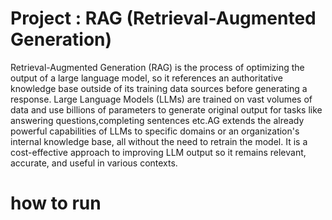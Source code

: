 # Project : RAG (Retrieval-Augmented Generation)
Retrieval-Augmented Generation (RAG) is the process of optimizing the output of a large language model, so it references an authoritative knowledge 
base outside of its training data sources before generating a response. Large Language Models (LLMs) are trained on vast volumes of data and use billions 
of parameters to generate original output for tasks like answering questions,completing sentences etc.AG extends the already powerful capabilities of LLMs 
to specific domains or an organization's internal knowledge base, all without the need to retrain the model. It is a cost-effective approach to improving LLM 
output so it remains relevant, accurate, and useful in various contexts.
# how to run
